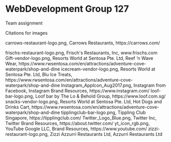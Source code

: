 # WebDevelopment Group 127
Team assignment

Citations for images

<p>carrows-restaurant-logo.png, Carrows Restaurants, https://carrows.com/</p>
frischs-restaurant-logo.png, Frisch's Restaurants, Inc, www.frischs.com
Gift-vendor-logo.png, Resorts World at Sentosa Pte. Ltd, Reef ‘n Wave Wear, https://www.rwsentosa.com/en/attractions/adventure-cove-waterpark/shop-and-dine
icecream-vendor-logo.png, Resorts World at Sentosa Pte. Ltd, Blu Ice Treats, https://www.rwsentosa.com/en/attractions/adventure-cove-waterpark/shop-and-dine
Instagram_AppIcon_Aug2017.png, Instagram from Facebook, Instagram Brand Resources, https://www.instagram.com/
loof-bar-logo.png, Loof bar by The Lo & Behold Group, https://www.loof.com.sg/
snacks-vendor-logo.png, Resorts World at Sentosa Pte. Ltd, Hot Dogs and Drinks Cart, https://www.rwsentosa.com/en/attractions/adventure-cove-waterpark/shop-and-dine
tipplingclub-bar-logo.png, Tippling Club Singapore, https://tipplingclub.com/
Twitter_Logo_Blue.png, Twitter Inc, Twitter Brand Resources, https://about.twitter.com/
yt_icon_rgb.png, YouTube Google LLC, Brand Resources, https://www.youtube.com/
zizzi-restaurant-logo.png, Zizzi Azzurri Restaurants Ltd, Azzurri Restaurants Ltd

